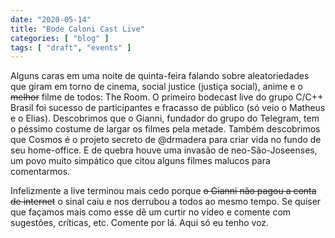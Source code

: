 ```yaml
---
date: "2020-05-14"
title: "Bode Caloni Cast Live"
categories: [ "blog" ]
tags: [ "draft", "events" ]
---
```

Alguns caras em uma noite de quinta-feira falando sobre aleatoriedades que giram em torno de cinema, social justice (justiça social), anime e o ~~melhor~~ filme de todos: The Room. O primeiro bodecast live do grupo C/C++ Brasil foi sucesso de participantes e fracasso de público (só veio o Matheus e o Elias). Descobrimos que o Gianni, fundador do grupo do Telegram, tem o péssimo costume de largar os filmes pela metade. Também descobrimos que Cosmos é o projeto secreto de @drmadera para criar vida no fundo de seu home-office. E de quebra houve uma invasão de neo-São-Joseenses, um povo muito simpático que citou alguns filmes malucos para comentarmos.

Infelizmente a live terminou mais cedo porque ~~o Gianni não pagou a conta de internet~~ o sinal caiu e nos derrubou a todos ao mesmo tempo. Se quiser que façamos mais como esse dê um curtir no vídeo e comente com sugestões, críticas, etc. Comente por lá. Aqui só eu tenho voz.
